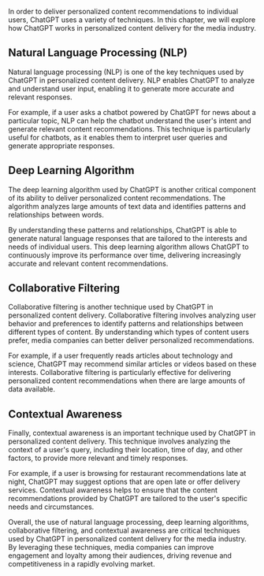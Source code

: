 

In order to deliver personalized content recommendations to individual users, ChatGPT uses a variety of techniques. In this chapter, we will explore how ChatGPT works in personalized content delivery for the media industry.

Natural Language Processing (NLP)
---------------------------------

Natural language processing (NLP) is one of the key techniques used by ChatGPT in personalized content delivery. NLP enables ChatGPT to analyze and understand user input, enabling it to generate more accurate and relevant responses.

For example, if a user asks a chatbot powered by ChatGPT for news about a particular topic, NLP can help the chatbot understand the user's intent and generate relevant content recommendations. This technique is particularly useful for chatbots, as it enables them to interpret user queries and generate appropriate responses.

Deep Learning Algorithm
-----------------------

The deep learning algorithm used by ChatGPT is another critical component of its ability to deliver personalized content recommendations. The algorithm analyzes large amounts of text data and identifies patterns and relationships between words.

By understanding these patterns and relationships, ChatGPT is able to generate natural language responses that are tailored to the interests and needs of individual users. This deep learning algorithm allows ChatGPT to continuously improve its performance over time, delivering increasingly accurate and relevant content recommendations.

Collaborative Filtering
-----------------------

Collaborative filtering is another technique used by ChatGPT in personalized content delivery. Collaborative filtering involves analyzing user behavior and preferences to identify patterns and relationships between different types of content. By understanding which types of content users prefer, media companies can better deliver personalized recommendations.

For example, if a user frequently reads articles about technology and science, ChatGPT may recommend similar articles or videos based on these interests. Collaborative filtering is particularly effective for delivering personalized content recommendations when there are large amounts of data available.

Contextual Awareness
--------------------

Finally, contextual awareness is an important technique used by ChatGPT in personalized content delivery. This technique involves analyzing the context of a user's query, including their location, time of day, and other factors, to provide more relevant and timely responses.

For example, if a user is browsing for restaurant recommendations late at night, ChatGPT may suggest options that are open late or offer delivery services. Contextual awareness helps to ensure that the content recommendations provided by ChatGPT are tailored to the user's specific needs and circumstances.

Overall, the use of natural language processing, deep learning algorithms, collaborative filtering, and contextual awareness are critical techniques used by ChatGPT in personalized content delivery for the media industry. By leveraging these techniques, media companies can improve engagement and loyalty among their audiences, driving revenue and competitiveness in a rapidly evolving market.
